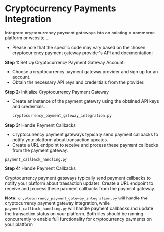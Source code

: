 # Cryptocurrency Payments Integration

Integrate cryptocurrency payment gateways into an existing e-commerce platform or website....

- Please note that the specific code may vary based on the chosen cryptocurrency payment gateway provider's API and documentation;

__Step 1:__ Set Up Cryptocurrency Payment Gateway Account:

 - Choose a cryptocurrency payment gateway provider and sign up for an account.
 - Obtain the necessary API keys and credentials from the provider.
   
__Step 2:__  Initialize Cryptocurrency Payment Gateway

 - Create an instance of the payment gateway using the obtained API keys and credentials.
   
   ```bash
   cryptocurrency_payment_gateway_integration.py
   ``` 

__Step 3:__ Handle Payment Callbacks

 - Cryptocurrency payment gateways typically send payment callbacks to notify your platform about transaction updates.
 - Create a URL endpoint to receive and process these payment callbacks from the payment gateway.

```payment_callback_handling.py```

__Step 4:__ Handle Payment Callbacks

Cryptocurrency payment gateways typically send payment callbacks to notify your platform about transaction updates.
Create a URL endpoint to receive and process these payment callbacks from the payment gateway.

__Note:__ 
```cryptocurrency_payment_gateway_integration.py```  will handle the cryptocurrency payment gateway integration, while ```payment_callback_handling.py``` will handle payment callbacks and update the transaction status on your platform. Both files should be running concurrently to enable full functionality for cryptocurrency payments on your platform.
